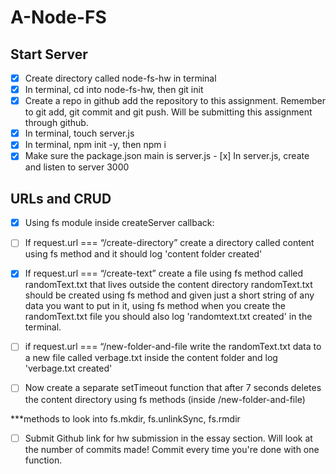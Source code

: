# A-Node-FS

## Start Server
- [x] Create directory called node-fs-hw in terminal
- [x] In terminal, cd into node-fs-hw, then git init
- [x] Create a repo in github add the repository to this assignment. Remember to git add, git commit and git push. Will be submitting this assignment through github.
- [x] In terminal, touch server.js
- [x] In terminal, npm init -y, then npm i
- [x] Make sure the package.json main is server.js - [x] In server.js, create and listen to server 3000

## URLs and CRUD
- [x] Using fs module inside createServer callback:
  
- [ ] If request.url === “/create-directory” create a directory called content using fs method and it should log 'content folder created'
  
- [x] If request.url === “/create-text” create a file using fs method called randomText.txt that lives outside the content directory randomText.txt should be created using fs method and given just a short string of any data you want to put in it, using fs method when you create the randomText.txt file you should also log 'randomtext.txt created' in the terminal.

- [ ] if request.url === “/new-folder-and-file write the randomText.txt data to a new file called verbage.txt inside the content folder and log 'verbage.txt created'
  
- [ ] Now create a separate setTimeout function that after 7 seconds deletes the content directory using fs methods (inside /new-folder-and-file)


***methods to look into fs.mkdir, fs.unlinkSync, fs.rmdir


- [ ] Submit Github link for hw submission in the essay section. Will look at the number of commits made! Commit every time you're done with one function.
















